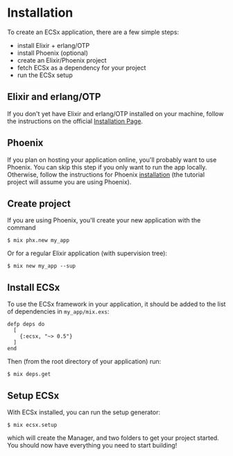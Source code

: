 # Installation

To create an ECSx application, there are a few simple steps:

  * install Elixir + erlang/OTP
  * install Phoenix (optional)
  * create an Elixir/Phoenix project
  * fetch ECSx as a dependency for your project
  * run the ECSx setup

## Elixir and erlang/OTP

If you don't yet have Elixir and erlang/OTP installed on your machine, follow the instructions on the official [Installation Page](https://elixir-lang.org/install.html).  

## Phoenix

If you plan on hosting your application online, you'll probably want to use Phoenix.  You can skip this step if you only want to run the app locally.  Otherwise, follow the instructions for Phoenix [installation](https://hexdocs.pm/phoenix/installation.html) (the tutorial project will assume you are using Phoenix).

## Create project

If you are using Phoenix, you'll create your new application with the command

```console
$ mix phx.new my_app
```

Or for a regular Elixir application (with supervision tree):

```console
$ mix new my_app --sup
```

## Install ECSx

To use the ECSx framework in your application, it should be added to the list of dependencies in `my_app/mix.exs`:

```
defp deps do
  [
    {:ecsx, "~> 0.5"}
  ]
end
```

Then (from the root directory of your application) run:

```console
$ mix deps.get
```

## Setup ECSx

With ECSx installed, you can run the setup generator:

```console
$ mix ecsx.setup
```

which will create the Manager, and two folders to get your project started.  You should now have everything you need to start building!